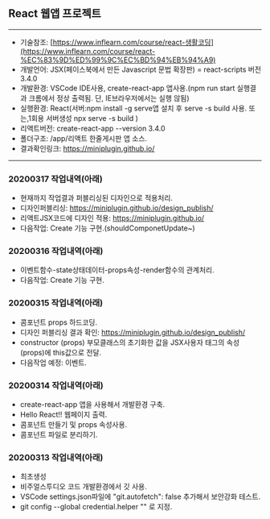 ## React 웹앱 프로젝트

---

- 기술참조: [https://www.inflearn.com/course/react-생활코딩](https://www.inflearn.com/course/react-%EC%83%9D%ED%99%9C%EC%BD%94%EB%94%A9)
- 개발언어: JSX(페이스북에서 만든 Javascript 문법 확장판) = react-scripts 버전 3.4.0
- 개발환경: VSCode IDE사용, create-react-app 앱사용.(npm run start 실행결과 크롬에서 정상 출력됨. 단, IE브라우저에서는 실행 않됨)
- 실행환경: React(서버:npm install -g serve앱 설치 후 serve -s build 사용. 또는,1회용 서버생성 npx serve -s build )
- 리액트버전: create-react-app --version 3.4.0
- 폴더구조: /app/리액트 한줄게시판 앱 소스.
- 결과확인링크: https://miniplugin.github.io/

---

### 20200317 작업내역(아래)

- 현재까지 작업결과 퍼블리싱된 디자인으로 적용처리.
- 디자인퍼블리싱: https://miniplugin.github.io/design_publish/
- 리액트JSX코드에 디자인 적용: https://miniplugin.github.io/
- 다음작업: Create 기능 구현.(shouldComponetUpdate~)

### 20200316 작업내역(아래)

- 이벤트함수-state상태데이터-props속성-render함수의 관계처리.
- 다음작업: Create 기능 구현.

### 20200315 작업내역(아래)

- 콤포넌트 props 하드코딩.
- 디자인 퍼블리싱 결과 확인: https://miniplugin.github.io/design_publish/
- constructor (props) 부모클래스의 초기화한 값을 JSX사용자 태그의 속성(props)에 this값으로 전달.
- 다음작업 예정: 이벤트.

### 20200314 작업내역(아래)

- create-react-app 앱을 사용해서 개발환경 구축.
- Hello React!! 웹페이지 출력.
- 콤포넌트 만들기 및 props 속성사용.
- 콤포넌트 파일로 분리하기.

### 20200313 작업내역(아래)

- 최초생성
- 비주얼스투디오 코드 개발환경에서 깃 사용.
- VSCode settings.json파일에 "git.autofetch": false 추가해서 보안강화 테스트.
- git config --global credential.helper "" 로 지정.
